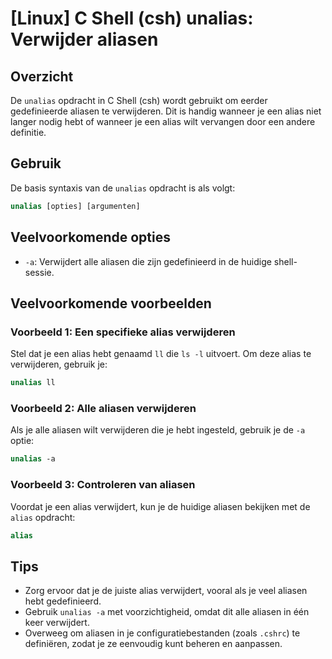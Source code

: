 # [Linux] C Shell (csh) unalias: Verwijder aliasen

## Overzicht
De `unalias` opdracht in C Shell (csh) wordt gebruikt om eerder gedefinieerde aliasen te verwijderen. Dit is handig wanneer je een alias niet langer nodig hebt of wanneer je een alias wilt vervangen door een andere definitie.

## Gebruik
De basis syntaxis van de `unalias` opdracht is als volgt:

```csh
unalias [opties] [argumenten]
```

## Veelvoorkomende opties
- `-a`: Verwijdert alle aliasen die zijn gedefinieerd in de huidige shell-sessie.

## Veelvoorkomende voorbeelden

### Voorbeeld 1: Een specifieke alias verwijderen
Stel dat je een alias hebt genaamd `ll` die `ls -l` uitvoert. Om deze alias te verwijderen, gebruik je:

```csh
unalias ll
```

### Voorbeeld 2: Alle aliasen verwijderen
Als je alle aliasen wilt verwijderen die je hebt ingesteld, gebruik je de `-a` optie:

```csh
unalias -a
```

### Voorbeeld 3: Controleren van aliasen
Voordat je een alias verwijdert, kun je de huidige aliasen bekijken met de `alias` opdracht:

```csh
alias
```

## Tips
- Zorg ervoor dat je de juiste alias verwijdert, vooral als je veel aliasen hebt gedefinieerd.
- Gebruik `unalias -a` met voorzichtigheid, omdat dit alle aliasen in één keer verwijdert.
- Overweeg om aliasen in je configuratiebestanden (zoals `.cshrc`) te definiëren, zodat je ze eenvoudig kunt beheren en aanpassen.